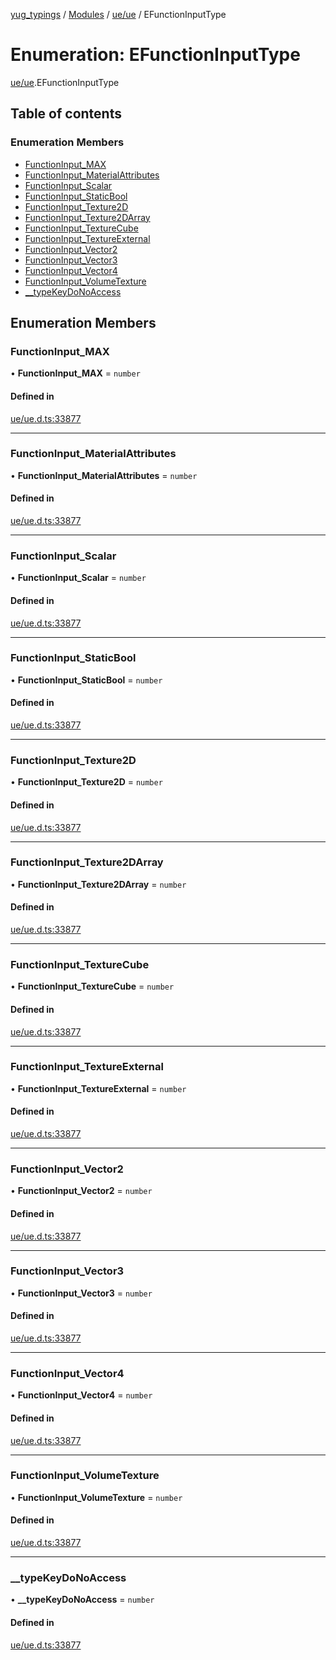 [yug_typings](../README.md) / [Modules](../modules.md) / [ue/ue](../modules/ue_ue.md) / EFunctionInputType

# Enumeration: EFunctionInputType

[ue/ue](../modules/ue_ue.md).EFunctionInputType

## Table of contents

### Enumeration Members

- [FunctionInput\_MAX](ue_ue.EFunctionInputType.md#functioninput_max)
- [FunctionInput\_MaterialAttributes](ue_ue.EFunctionInputType.md#functioninput_materialattributes)
- [FunctionInput\_Scalar](ue_ue.EFunctionInputType.md#functioninput_scalar)
- [FunctionInput\_StaticBool](ue_ue.EFunctionInputType.md#functioninput_staticbool)
- [FunctionInput\_Texture2D](ue_ue.EFunctionInputType.md#functioninput_texture2d)
- [FunctionInput\_Texture2DArray](ue_ue.EFunctionInputType.md#functioninput_texture2darray)
- [FunctionInput\_TextureCube](ue_ue.EFunctionInputType.md#functioninput_texturecube)
- [FunctionInput\_TextureExternal](ue_ue.EFunctionInputType.md#functioninput_textureexternal)
- [FunctionInput\_Vector2](ue_ue.EFunctionInputType.md#functioninput_vector2)
- [FunctionInput\_Vector3](ue_ue.EFunctionInputType.md#functioninput_vector3)
- [FunctionInput\_Vector4](ue_ue.EFunctionInputType.md#functioninput_vector4)
- [FunctionInput\_VolumeTexture](ue_ue.EFunctionInputType.md#functioninput_volumetexture)
- [\_\_typeKeyDoNoAccess](ue_ue.EFunctionInputType.md#__typekeydonoaccess)

## Enumeration Members

### FunctionInput\_MAX

• **FunctionInput\_MAX** = `number`

#### Defined in

[ue/ue.d.ts:33877](https://github.com/YugMetaverse/yug_typings/blob/b7d9b19/ue/ue.d.ts#L33877)

___

### FunctionInput\_MaterialAttributes

• **FunctionInput\_MaterialAttributes** = `number`

#### Defined in

[ue/ue.d.ts:33877](https://github.com/YugMetaverse/yug_typings/blob/b7d9b19/ue/ue.d.ts#L33877)

___

### FunctionInput\_Scalar

• **FunctionInput\_Scalar** = `number`

#### Defined in

[ue/ue.d.ts:33877](https://github.com/YugMetaverse/yug_typings/blob/b7d9b19/ue/ue.d.ts#L33877)

___

### FunctionInput\_StaticBool

• **FunctionInput\_StaticBool** = `number`

#### Defined in

[ue/ue.d.ts:33877](https://github.com/YugMetaverse/yug_typings/blob/b7d9b19/ue/ue.d.ts#L33877)

___

### FunctionInput\_Texture2D

• **FunctionInput\_Texture2D** = `number`

#### Defined in

[ue/ue.d.ts:33877](https://github.com/YugMetaverse/yug_typings/blob/b7d9b19/ue/ue.d.ts#L33877)

___

### FunctionInput\_Texture2DArray

• **FunctionInput\_Texture2DArray** = `number`

#### Defined in

[ue/ue.d.ts:33877](https://github.com/YugMetaverse/yug_typings/blob/b7d9b19/ue/ue.d.ts#L33877)

___

### FunctionInput\_TextureCube

• **FunctionInput\_TextureCube** = `number`

#### Defined in

[ue/ue.d.ts:33877](https://github.com/YugMetaverse/yug_typings/blob/b7d9b19/ue/ue.d.ts#L33877)

___

### FunctionInput\_TextureExternal

• **FunctionInput\_TextureExternal** = `number`

#### Defined in

[ue/ue.d.ts:33877](https://github.com/YugMetaverse/yug_typings/blob/b7d9b19/ue/ue.d.ts#L33877)

___

### FunctionInput\_Vector2

• **FunctionInput\_Vector2** = `number`

#### Defined in

[ue/ue.d.ts:33877](https://github.com/YugMetaverse/yug_typings/blob/b7d9b19/ue/ue.d.ts#L33877)

___

### FunctionInput\_Vector3

• **FunctionInput\_Vector3** = `number`

#### Defined in

[ue/ue.d.ts:33877](https://github.com/YugMetaverse/yug_typings/blob/b7d9b19/ue/ue.d.ts#L33877)

___

### FunctionInput\_Vector4

• **FunctionInput\_Vector4** = `number`

#### Defined in

[ue/ue.d.ts:33877](https://github.com/YugMetaverse/yug_typings/blob/b7d9b19/ue/ue.d.ts#L33877)

___

### FunctionInput\_VolumeTexture

• **FunctionInput\_VolumeTexture** = `number`

#### Defined in

[ue/ue.d.ts:33877](https://github.com/YugMetaverse/yug_typings/blob/b7d9b19/ue/ue.d.ts#L33877)

___

### \_\_typeKeyDoNoAccess

• **\_\_typeKeyDoNoAccess** = `number`

#### Defined in

[ue/ue.d.ts:33877](https://github.com/YugMetaverse/yug_typings/blob/b7d9b19/ue/ue.d.ts#L33877)
